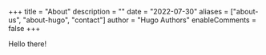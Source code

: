 +++
title = "About"
description = ""
date = "2022-07-30"
aliases = ["about-us", "about-hugo", "contact"]
author = "Hugo Authors"
enableComments = false
+++

Hello there!